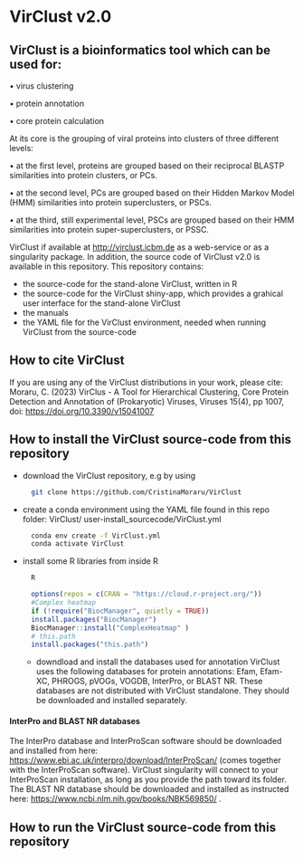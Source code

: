 # VirClust v2.0

## VirClust is a bioinformatics tool which can be used for:  

• virus clustering  

• protein annotation  

• core protein calculation  

At its core is the grouping of viral proteins into clusters of three different levels:  

• at the first level, proteins are grouped based on their reciprocal BLASTP similarities into protein clusters, or PCs.  

• at the second level, PCs are grouped based on their Hidden Markov Model (HMM) similarities into protein superclusters, or PSCs.  

• at the third, still experimental level, PSCs are grouped based on their HMM similarities into protein super-superclusters, or PSSC.  

VirClust if available at http://virclust.icbm.de as a web-service or as a singularity package. In addition, the source code of VirClust v2.0 is available in this repository.
This repository contains:
- the source-code for the stand-alone VirClust, written in R
- the source-code for the VirClust shiny-app, which provides a grahical user interface for the stand-alone VirClust
- the manuals
- the YAML file for the VirClust environment, needed when running VirClust from the source-code


## How to cite VirClust
If you are using any of the VirClust distributions in your work, please cite:  
Moraru, C. (2023) VirClus - A Tool for Hierarchical Clustering, Core Protein Detection and Annotation of (Prokaryotic) Viruses, Viruses 15(4), pp 1007, doi:  https://doi.org/10.3390/v15041007  

## How to install the VirClust source-code from this repository
- download the VirClust repository, e.g by using
  ```bash
    git clone https://github.com/CristinaMoraru/VirClust
  ```
- create a conda environment using the YAML file found in this repo folder: VirClust/ user-install_sourcecode/VirClust.yml
  ```bash
    conda env create -f VirClust.yml
    conda activate VirClust
  ```
- install some R libraries from inside R
  ```bash
    R
  ```
  
  ```R
    options(repos = c(CRAN = "https://cloud.r-project.org/"))
    #Complex heatmap
    if (!require("BiocManager", quietly = TRUE)) 
    install.packages("BiocManager") 
    BiocManager::install("ComplexHeatmap" ) 
    # this.path
    install.packages("this.path")
  ```
  - downdload and install the databases used for annotation
VirClust uses the following databases for protein annotations: Efam, Efam-XC, PHROGS, pVOGs, VOGDB, 
InterPro, or BLAST NR. These databases are not distributed with VirClust standalone. They should be downloaded and 
installed separately.  
#### InterPro and BLAST NR databases  
The InterPro database and InterProScan software should be downloaded and installed from here: 
https://www.ebi.ac.uk/interpro/download/InterProScan/ (comes together with the InterProScan software). VirClust 
singularity will connect to your InterProScan installation, as long as you provide the path toward its folder.  
The BLAST NR database should be downloaded and installed as instructed here: 
https://www.ncbi.nlm.nih.gov/books/NBK569850/ .


## How to run the VirClust source-code from this repository

